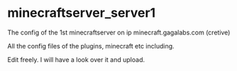 minecraftserver_server1
=======================

The config of the 1st minecraftserver on ip minecraft.gagalabs.com (cretive)

All the config files of the plugins, minecraft etc including.

Edit freely. I will have a look over it and upload.
